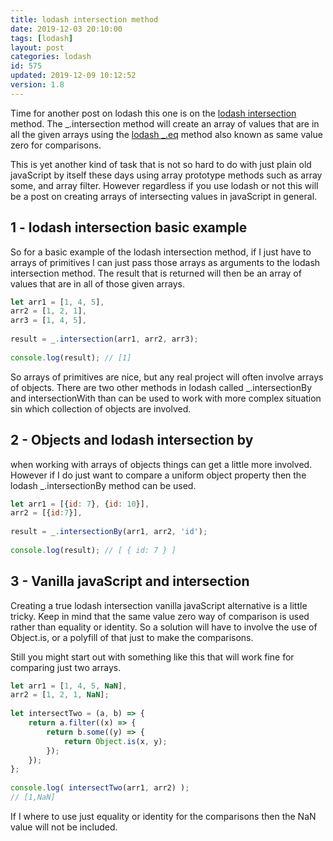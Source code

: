```yaml
---
title: lodash intersection method
date: 2019-12-03 20:10:00
tags: [lodash]
layout: post
categories: lodash
id: 575
updated: 2019-12-09 10:12:52
version: 1.8
---
```


Time for another post on lodash this one is on the [lodash intersection](https://lodash.com/docs/4.17.15#intersection) method. The \_.intersection method will create an array of values that are in all the given arrays using the [lodash \_.eq](/2019/12/04/lodash_eq) method also known as same value zero for comparisons.

This is yet another kind of task that is not so hard to do with just plain old javaScript by itself these days using array prototype methods such as array some, and array filter. However regardless if you use lodash or not this will be a post on creating arrays of intersecting values in javaScript in general.

<!-- more -->

## 1 - lodash intersection basic example

So for a basic example of the lodash intersection method, if I just have to arrays of primitives I can just pass those arrays as arguments to the lodash intersection method. The result that is returned will then be an array of values that are in all of those given arrays.

```js
let arr1 = [1, 4, 5],
arr2 = [1, 2, 1],
arr3 = [1, 4, 5],
 
result = _.intersection(arr1, arr2, arr3);
 
console.log(result); // [1]
```

So arrays of primitives are nice, but any real project will often involve arrays of objects. There are two other methods in lodash called \_.intersectionBy and intersectionWith than can be used to work with more complex situation sin which collection of objects are involved.

## 2 - Objects and lodash intersection by

when working with arrays of objects things can get a little more involved. However if I do just want to compare a uniform object property then the lodash \_.intersectionBy method can be used.

```js
let arr1 = [{id: 7}, {id: 10}],
arr2 = [{id:7}],
 
result = _.intersectionBy(arr1, arr2, 'id');
 
console.log(result); // [ { id: 7 } ]
```


## 3 - Vanilla javaScript and intersection

Creating a true lodash intersection vanilla javaScript alternative is a little tricky. Keep in mind that the same value zero way of comparison is used rather than equality or identity. So a solution will have to involve the use of Object.is, or a polyfill of that just to make the comparisons.

Still you might start out with something like this that will work fine for comparing just two arrays.

```js
let arr1 = [1, 4, 5, NaN],
arr2 = [1, 2, 1, NaN];
 
let intersectTwo = (a, b) => {
    return a.filter((x) => {
        return b.some((y) => {
            return Object.is(x, y);
        });
    });
};
 
console.log( intersectTwo(arr1, arr2) );
// [1,NaN]
```

If I where to use just equality or identity for the comparisons then the NaN value will not be included.